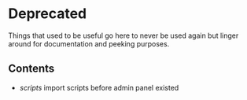 # Deprecated

Things that used to be useful go here to never be used again but linger around for documentation and peeking purposes.

## Contents

- *scripts* import scripts before admin panel existed
